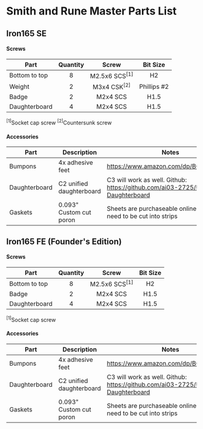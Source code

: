 # Smith and Rune Master Parts List
## Iron165 SE
#### Screws
| Part | Quantity | Screw | Bit Size |
| --- | :---: | :---: | :---: |
| Bottom to top | 8 | M2.5x6 SCS<sup>[1]</sup> | H2
| Weight | 2 | M3x4 CSK<sup>[2]</sup> | Phillips #2
| Badge | 2 | M2x4 SCS | H1.5
| Daughterboard | 4 | M2x4 SCS | H1.5

<sup>[1]</sup>Socket cap screw
<sup>[2]</sup>Countersunk screw

#### Accessories
| Part | Description | Notes |
| ---- | --- | --- |
| Bumpons | 4x adhesive feet | https://www.amazon.com/dp/B06XCNM69B
| Daughterboard | C2 unified daughterboard | C3 will work as well. Github: https://github.com/ai03-2725/Unified-Daughterboard
| Gaskets | 0.093" Custom cut poron | Sheets are purchaseable online, but will need to be cut into strips

## Iron165 FE (Founder's Edition)
#### Screws
| Part | Quantity | Screw | Bit Size |
| --- | :---: | :---: | :---: |
| Bottom to top | 8 | M2.5x6 SCS<sup>[1]</sup> | H2
| Badge | 2 | M2x4 SCS | H1.5
| Daughterboard | 4 | M2x4 SCS | H1.5

<sup>[1]</sup>Socket cap screw

#### Accessories
| Part | Description | Notes |
| ---- | --- | --- |
| Bumpons | 4x adhesive feet | https://www.amazon.com/dp/B06XCNM69B
| Daughterboard | C2 unified daughterboard | C3 will work as well. Github: https://github.com/ai03-2725/Unified-Daughterboard
| Gaskets | 0.093" Custom cut poron | Sheets are purchaseable online, but will need to be cut into strips